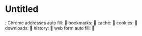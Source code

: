 # Untitled

: Chrome
addresses auto fill: 🌵
bookmarks: 🌵
cache: 🌵
cookies: 🌵
downloads: 🌵
history: 🌵
web form auto fill: 🌵